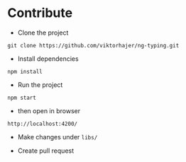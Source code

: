 # Contribute

* Clone the project
```
git clone https://github.com/viktorhajer/ng-typing.git
```

* Install dependencies
```
npm install
```

* Run the project
```
npm start
```

* then open in browser
```
http://localhost:4200/
```

* Make changes under `libs/`

* Create pull request